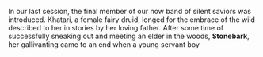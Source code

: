 In our last session, the final member of our now band of silent saviors was introduced. Khatari, a female fairy druid, longed for the embrace of the wild described to her in stories by her loving father. After some time of successfully sneaking out and meeting an elder in the woods, **Stonebark**, her gallivanting came to an end when a young servant boy